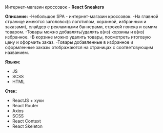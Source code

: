 Интернет-магазин кроссовок - **React Sneakers**

**Описание:**
-Небольшое SPA - интернет-магазин кроссовок.
-На главной странице имеются заголовок(с логотипом, корзиной, избранным и заказами), слайдер с рекламными баннерами, строкой поиска и самим товаром. -Товары можно добавлять/удалять в(из) корзины и в(из) избранное.
-В корзине можно удалить товары, посмотреть итоговую цену и оформить заказ.
-Товары добавленные в избранное и оформленные заказы отображаются на страницах с соответсвующим названием.

**Языки:**

- JS
- SCSS
- HTML

**Стек:**

- ReactJS + хуки
- React Router
- Axios
- SCSS
- React Context
- React Skeleton

